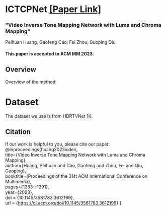 # ICTCPNet [[Paper Link]](https://dl.acm.org/doi/10.1145/3581783.3612199 "https://dl.acm.org/doi/10.1145/3581783.3612199")
### "Video Inverse Tone Mapping Network with Luma and Chroma Mapping"
Peihuan Huang, Gaofeng Cao, Fei Zhou, Guoping Qiu  
#### This paper is accepted to ACM MM 2023.

## Overview
Overview of the method:

# Dataset
The dataset we use is from HDRTVNet 1K.
  

## Citation
If our work is helpful to you, please cite our paper:
@inproceedings{huang2023video,  
  title={Video Inverse Tone Mapping Network with Luma and Chroma Mapping},  
  author={Huang, Peihuan and Cao, Gaofeng and Zhou, Fei and Qiu, Guoping},  
  booktitle={Proceedings of the 31st ACM International Conference on Multimedia},  
  pages={1383--1391},  
  year={2023},  
  doi = {10.1145/3581783.3612199},   
  url = {https://dl.acm.org/doi/10.1145/3581783.3612199}
}
